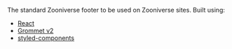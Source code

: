 The standard Zooniverse footer to be used on Zooniverse sites. Built using:

- [React](http://reactjs.org/)
- [Grommet v2](https://v2.grommet.io/components)
- [styled-components](https://www.styled-components.com/)

